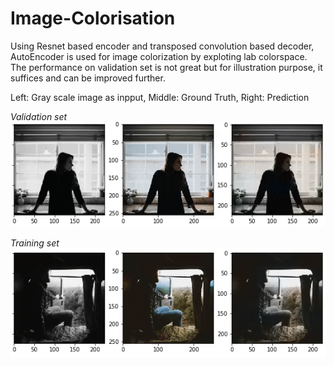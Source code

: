 # Image-Colorisation

Using Resnet based encoder and transposed convolution based decoder, AutoEncoder is used for image colorization by exploting lab colorspace. The performance on validation set is not great but for illustration purpose, it suffices and can be improved further.

Left: Gray scale image as inpput, Middle: Ground Truth, Right: Prediction

*Validation set*
![Alt Text](https://github.com/Sachin-Bharadwaj/Image-Colorisation/blob/master/val_gif.gif?style=leftme)

*Training set*
![Alt Text](https://github.com/Sachin-Bharadwaj/Image-Colorisation/blob/master/train_gif.gif)
